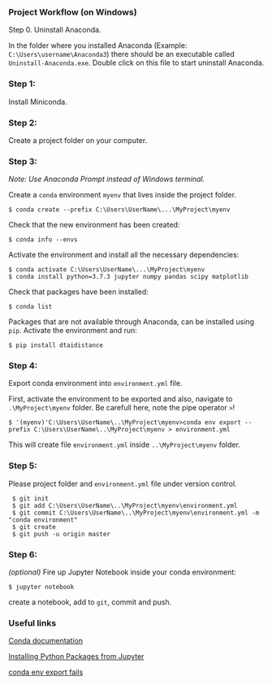 ### Project Workflow (on Windows)

Step 0. Uninstall Anaconda. 

In the folder where you installed Anaconda (Example: `C:\Users\username\Anaconda3`) there should be an executable called `Uninstall-Anaconda.exe`. Double click on this file to start uninstall Anaconda.

### Step 1:
Install Miniconda. 

### Step 2:
Create a project folder on your computer.

### Step 3: 
*Note: Use Anaconda Prompt instead of Windows terminal.*

Create a `conda` environment `myenv` that lives inside the project folder.
    
    $ conda create --prefix C:\Users\UserName\...\MyProject\myenv
    
Check that the new environment has been created:

    $ conda info --envs

Activate the environment and install all the necessary dependencies:

    $ conda activate C:\Users\UserName\...\MyProject\myenv 
    $ conda install python=3.7.3 jupyter numpy pandas scipy matplotlib
    
Check that packages have been installed:

    $ conda list
    
Packages that are not available through Anaconda, can be installed using `pip`. Activate the environment and run:

    $ pip install dtaidistance 

### Step 4: 
Export conda environment into `environment.yml` file. 

First, activate the environment to be exported and also, navigate to `.\MyProject\myenv` folder. Be carefull here, note the pipe operator `>`!
    
    $ '(myenv)'C:\Users\UserName\..\MyProject\myenv>conda env export --prefix C:\Users\UserName\..\MyProject\myenv > environment.yml
    
This will create file `environment.yml` inside `..\MyProject\myenv` folder.

### Step 5:
Please project folder and `environment.yml` file under version control.

     $ git init
     $ git add C:\Users\UserName\..\MyProject\myenv\environment.yml
     $ git commit C:\Users\UserName\..\MyProject\myenv\environment.yml -m "conda environment"
     $ git create 
     $ git push -u origin master
     
### Step 6: 
*(optional)*
Fire up Jupyter Notebook inside your conda environment:
    
    $ jupyter notebook
    
 create a notebook, add to `git`, commit and push. 

    
### Useful links

[Conda documentation](https://docs.conda.io/projects/conda/en/latest/user-guide/tasks/index.html) 

[Installing Python Packages from Jupyter](https://jakevdp.github.io/blog/2017/12/05/installing-python-packages-from-jupyter/)

[conda env export fails](https://github.com/conda/conda/issues/1935)
